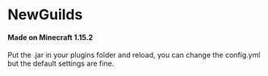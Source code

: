 # NewGuilds
#### Made on Minecraft 1.15.2
Put the .jar in your plugins folder and reload, you can change the config.yml but the default settings are fine.
